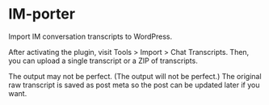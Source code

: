 IM-porter
=========

Import IM conversation transcripts to WordPress.

After activating the plugin, visit Tools > Import > Chat Transcripts. Then, you can upload a single transcript or a ZIP of transcripts.

The output may not be perfect. (The output will not be perfect.)  The original raw transcript is saved as post meta so the post can be updated later if you want.